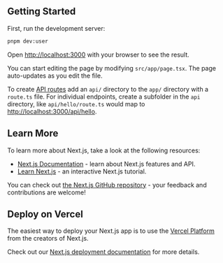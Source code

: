 ## Getting Started

First, run the development server:

```bash
pnpm dev:user
```

Open [http://localhost:3000](http://localhost:3000) with your browser to see the result.

You can start editing the page by modifying `src/app/page.tsx`. The page auto-updates as you edit the file.

To create [API routes](https://nextjs.org/docs/app/building-your-application/routing/router-handlers) add an `api/` directory to the `app/` directory with a `route.ts` file. For individual endpoints, create a subfolder in the `api` directory, like `api/hello/route.ts` would map to [http://localhost:3000/api/hello](http://localhost:3000/api/hello).

## Learn More

To learn more about Next.js, take a look at the following resources:

- [Next.js Documentation](https://nextjs.org/docs) - learn about Next.js features and API.
- [Learn Next.js](https://nextjs.org/learn/foundations/about-nextjs) - an interactive Next.js tutorial.

You can check out [the Next.js GitHub repository](https://github.com/vercel/next.js/) - your feedback and contributions are welcome!

## Deploy on Vercel

The easiest way to deploy your Next.js app is to use the [Vercel Platform](https://vercel.com/new?utm_source=github.com&utm_medium=referral&utm_campaign=turborepo-readme) from the creators of Next.js.

Check out our [Next.js deployment documentation](https://nextjs.org/docs/deployment) for more details.
